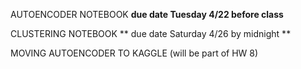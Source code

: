 AUTOENCODER NOTEBOOK 
**due date Tuesday 4/22 before class**

CLUSTERING NOTEBOOK
** due date Saturday 4/26 by midnight **

MOVING AUTOENCODER TO KAGGLE (will be part of HW 8)

